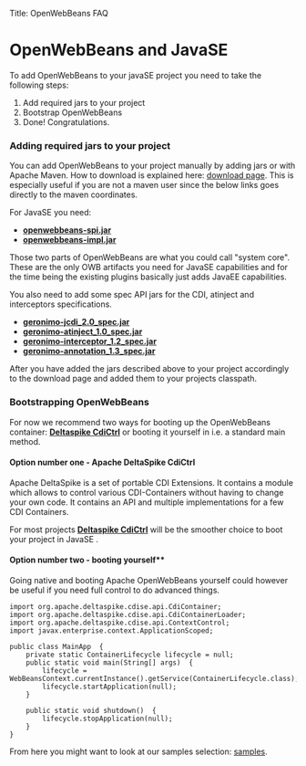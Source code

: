 Title: OpenWebBeans FAQ 

# OpenWebBeans and JavaSE

To add OpenWebBeans to your javaSE project you need to take the following steps:

 1. Add required jars to your project
 2. Bootstrap OpenWebBeans
 3. Done! Congratulations.


### Adding required jars to your project

You can add OpenWebBeans to your project manually by adding jars or with Apache Maven. 
How to download is explained here: [download page][1]. This is especially useful if you are not a maven user since the below links goes directly to the maven coordinates.


For JavaSE you need:

  - **[openwebbeans-spi.jar][2]**
  - **[openwebbeans-impl.jar][2]**

Those two parts of OpenWebBeans are what you could call "system core".
These are the only OWB artifacts you need for JavaSE capabilities and 
for the time being the existing plugins basically just adds JavaEE capabilities. 


You also need to add some spec API jars for the CDI, atinject and interceptors 
specifications.

  - **[geronimo-jcdi_2.0_spec.jar][3]**
  - **[geronimo-atinject_1.0_spec.jar][3]**
  - **[geronimo-interceptor_1.2_spec.jar][3]**
  - **[geronimo-annotation_1.3_spec.jar][3]**


 
After you have added the jars described above to your project accordingly 
to the download page and added them to your projects classpath.

### Bootstrapping OpenWebBeans

For now we recommend two ways for booting up the OpenWebBeans container: 
[**Deltaspike CdiCtrl**][4] or booting it yourself in i.e. a standard main method. 

#### Option number one - Apache DeltaSpike CdiCtrl

Apache DeltaSpike is a set of portable CDI Extensions. It contains a module which allows
to control various CDI-Containers without having to change your own code. It contains an API
and multiple implementations for a few CDI Containers.

For most projects [**Deltaspike CdiCtrl**][5] will be the smoother choice to boot your project
in JavaSE . 


#### Option number two - booting yourself**

Going native and booting Apache OpenWebBeans yourself could however be useful if you need full control 
to do advanced things. 

    import org.apache.deltaspike.cdise.api.CdiContainer;
    import org.apache.deltaspike.cdise.api.CdiContainerLoader;
    import org.apache.deltaspike.cdise.api.ContextControl;
    import javax.enterprise.context.ApplicationScoped;

    public class MainApp  {
        private static ContainerLifecycle lifecycle = null;
        public static void main(String[] args)  {
            lifecycle = WebBeansContext.currentInstance().getService(ContainerLifecycle.class);
            lifecycle.startApplication(null);
        }

        public static void shutdown()  {
            lifecycle.stopApplication(null);
        }
    }



From here you might want to look at our samples selection: [samples][6].


  [1]: /download.html
  [2]: /download.html#required-version
  [3]: /download.html#apis-version
  [4]: https://deltaspike.apache.org/documentation.html#with-java-se
  [5]: https://deltaspike.apache.org/documentation.html#with-java-se
  [6]: /samples.html
